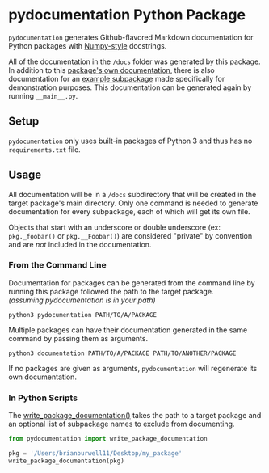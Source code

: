 # pydocumentation Python Package

`pydocumentation` generates Github-flavored Markdown
documentation for Python packages with [Numpy-style][numpy] docstrings.

All of the documentation in the `/docs` folder was generated by this
package. In addition to this [package's own documentation][docs], there
is also documentation for an [example subpackage][example] made
specifically for demonstration purposes. This documentation can be
generated again by running `__main__.py`.

## Setup
`pydocumentation` only uses built-in packages of Python 3 and thus has
no `requirements.txt` file.


## Usage
All documentation will be in a `/docs` subdirectory that will be created in
the target package's main directory. Only one command is needed to generate
documentation for every subpackage, each of which will get its own file.

Objects that start with an underscore or double underscore (ex:
`pkg._foobar()` or `pkg.__Foobar()`) are considered "private" by
convention and are _not_ included in the documentation.

### From the Command Line
Documentation for packages can be generated from the command line by
running this package followed the path to the target package.  
_(assuming pydocumentation is in your path)_
```
python3 pydocumentation PATH/TO/A/PACKAGE
```

Multiple packages can have their documentation generated in the same
command by passing them as arguments.
```
python3 documentation PATH/TO/A/PACKAGE PATH/TO/ANOTHER/PACKAGE
```

If no packages are given as arguments, `pydocumentation` will regenerate
its own documentation.

### In Python Scripts
The [write_package_documentation()][function_doc] takes the path to a
target package and an optional list of subpackage names to exclude from
documenting.

```python
from pydocumentation import write_package_documentation

pkg = '/Users/brianburwell11/Desktop/my_package'
write_package_documentation(pkg)
```



<!-- Links -->
[numpy]: https://numpydoc.readthedocs.io/en/latest/format.html
[docs]: docs/pydocumentation.md
[example]: docs/pydocumentation-example.md
[function_doc]: docs/pydocumentation.md#write_package_documentationpackage_dir-exclude
